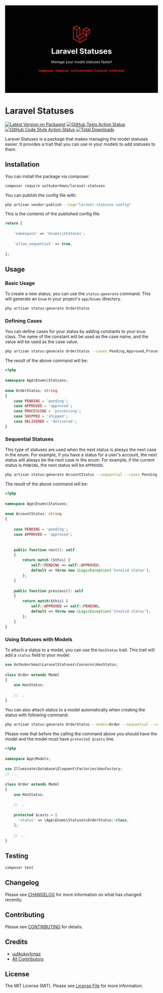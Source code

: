 ![Laravel Statuses](https://github.com/uutkukorkmaz/laravel-statuses/raw/main/.github/package-banner.png)
# Laravel Statuses

[![Latest Version on Packagist](https://img.shields.io/packagist/v/uutkukorkmaz/laravel-statuses.svg?style=flat-square)](https://packagist.org/packages/uutkukorkmaz/laravel-statuses)
[![GitHub Tests Action Status](https://img.shields.io/github/workflow/status/uutkukorkmaz/laravel-statuses/run-tests?label=tests)](https://github.com/uutkukorkmaz/laravel-statuses/actions?query=workflow%3Arun-tests+branch%3Amain)
[![GitHub Code Style Action Status](https://img.shields.io/github/workflow/status/uutkukorkmaz/laravel-statuses/Fix%20PHP%20code%20style%20issues?label=code%20style)](https://github.com/uutkukorkmaz/laravel-statuses/actions?query=workflow%3A"Fix+PHP+code+style+issues"+branch%3Amain)
[![Total Downloads](https://img.shields.io/packagist/dt/uutkukorkmaz/laravel-statuses.svg?style=flat-square)](https://packagist.org/packages/uutkukorkmaz/laravel-statuses)

Laravel Statuses is a package that makes managing the model statuses easier. It provides a trait that you can use in
your models to add statuses to them.

## Installation

You can install the package via composer:

```bash
composer require uutkukorkmaz/laravel-statuses
```

You can publish the config file with:

```bash
php artisan vendor:publish --tag="laravel-statuses-config"
```

This is the contents of the published config file:

```php
return [

    'namespace' => 'Enums\\Statuses',

    'allow_sequential' => true,

];
```

## Usage

### Basic Usage

To create a new status, you can use the `status:generate` command. This will generate an `Enum` in your
project's `app/Enums` directory.

```bash
php artisan status:generate OrderStatus
```

### Defining Cases

You can define cases for your status by adding constants to your `Enum` class. The name of the constant will be used as
the case name, and the value will be used as the case value.

```bash
php artisan status:generate OrderStatus --cases Pending,Approved,Processing,Shipped,Delivered
```

The result of the above command will be:

```php
<?php

namespace App\Enums\Statuses;

enum OrderStatus: string
{
    case PENDING = 'pending';
    case APPROVED = 'approved';
    case PROCESSING = 'processing';
    case SHIPPED = 'shipped';
    case DELIVERED = 'delivered';
}
```

### Sequential Statuses

This type of statuses are used when the next status is always the next case in the enum. For example, if you have a
status for a user's account, the next status will always be the next case in the enum. For example, if the current
status is `PENDING`, the next status will be `APPROVED`.

```bash
php artisan status:generate AccountStatus --sequential --cases Pending,Approved
```

The result of the above command will be:

```php
<?php

namespace App\Enums\Statuses;

enum AccountStatus: string
{

    case PENDING = 'pending';
    case APPROVED = 'approved';


    public function next(): self
    {
        return match ($this) {
            self::PENDING => self::APPROVED,
            default => throw new \LogicException('Invalid status'),
        };
    }

    public function previous(): self
    {
        return match($this) {
            self::APPROVED => self::PENDING,
            default => throw new \LogicException('Invalid status'),
        };
    }
}
```

### Using Statuses with Models

To attach a status to a model, you can use the `HasStatus` trait. This trait will add a `status` field to your model.

```php
use Uutkukorkmaz\LaravelStatuses\Concerns\HasStatus;

class Order extends Model
{
    use HasStatus;
    
    // ...
}
```

You can also attach status to a model automatically when creating the status with following command:

```bash
php artisan status:generate OrderStatus --model=Order --sequential --cases Pending,Approved,Processing,Shipped,Delivered
```

Please note that before the calling the command above you should have the model and the model must
have `protected $casts` line.

```php
<?php

namespace App\Models;

use Illuminate\Database\Eloquent\Factories\HasFactory;
// ...

class Order extends Model
{
    use HasStatus;
    
    // ...
    
    protected $casts = [
      'status' => \App\Enums\Statuses\OrderStatus::class,
    ];
    
    // ...
}
```

## Testing

```bash
composer test
```

## Changelog

Please see [CHANGELOG](CHANGELOG.md) for more information on what has changed recently.

## Contributing

Please see [CONTRIBUTING](CONTRIBUTING.md) for details.

## Credits

- [uutkukorkmaz](https://github.com/uutkukorkmaz)
- [All Contributors](../../contributors)

## License

The MIT License (MIT). Please see [License File](LICENSE.md) for more information.
